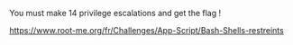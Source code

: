 You must make 14 privilege escalations and get the flag !

<https://www.root-me.org/fr/Challenges/App-Script/Bash-Shells-restreints>

